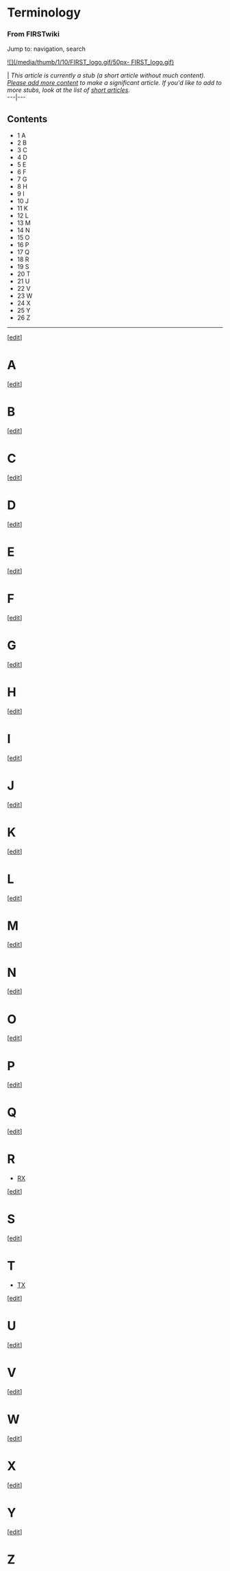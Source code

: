 # Terminology

### From FIRSTwiki

Jump to: navigation, search

[![](/media/thumb/1/10/FIRST_logo.gif/50px-
FIRST_logo.gif)](/index.php/Image:FIRST_logo.gif "" )

|  _This article is currently a stub (a short article without much content).
[Please add more
content](http://www.firstwiki.net/index.php?title=Terminology&action=edit
"http://www.firstwiki.net/index.php?title=Terminology&action=edit" ) to make a
significant article. If you'd like to add to more stubs, look at the list of
[short articles](/index.php/Special:Shortpages "Special:Shortpages" )._  
---|---  
  
  

## Contents

  * 1 A
  * 2 B
  * 3 C
  * 4 D
  * 5 E
  * 6 F
  * 7 G
  * 8 H
  * 9 I
  * 10 J
  * 11 K
  * 12 L
  * 13 M
  * 14 N
  * 15 O
  * 16 P
  * 17 Q
  * 18 R
  * 19 S
  * 20 T
  * 21 U
  * 22 V
  * 23 W
  * 24 X
  * 25 Y
  * 26 Z  
---  
  
[[edit](/index.php?title=Terminology&action=edit&section=1 "Edit section: A"
)]

# A

[[edit](/index.php?title=Terminology&action=edit&section=2 "Edit section: B"
)]

# B

[[edit](/index.php?title=Terminology&action=edit&section=3 "Edit section: C"
)]

# C

[[edit](/index.php?title=Terminology&action=edit&section=4 "Edit section: D"
)]

# D

[[edit](/index.php?title=Terminology&action=edit&section=5 "Edit section: E"
)]

# E

[[edit](/index.php?title=Terminology&action=edit&section=6 "Edit section: F"
)]

# F

[[edit](/index.php?title=Terminology&action=edit&section=7 "Edit section: G"
)]

# G

[[edit](/index.php?title=Terminology&action=edit&section=8 "Edit section: H"
)]

# H

[[edit](/index.php?title=Terminology&action=edit&section=9 "Edit section: I"
)]

# I

[[edit](/index.php?title=Terminology&action=edit&section=10 "Edit section: J"
)]

# J

[[edit](/index.php?title=Terminology&action=edit&section=11 "Edit section: K"
)]

# K

[[edit](/index.php?title=Terminology&action=edit&section=12 "Edit section: L"
)]

# L

[[edit](/index.php?title=Terminology&action=edit&section=13 "Edit section: M"
)]

# M

[[edit](/index.php?title=Terminology&action=edit&section=14 "Edit section: N"
)]

# N

[[edit](/index.php?title=Terminology&action=edit&section=15 "Edit section: O"
)]

# O

[[edit](/index.php?title=Terminology&action=edit&section=16 "Edit section: P"
)]

# P

[[edit](/index.php?title=Terminology&action=edit&section=17 "Edit section: Q"
)]

# Q

[[edit](/index.php?title=Terminology&action=edit&section=18 "Edit section: R"
)]

# R

  * [RX](/index.php/RX "RX" )

[[edit](/index.php?title=Terminology&action=edit&section=19 "Edit section: S"
)]

# S

[[edit](/index.php?title=Terminology&action=edit&section=20 "Edit section: T"
)]

# T

  * [TX](/index.php/TX "TX" )

[[edit](/index.php?title=Terminology&action=edit&section=21 "Edit section: U"
)]

# U

[[edit](/index.php?title=Terminology&action=edit&section=22 "Edit section: V"
)]

# V

[[edit](/index.php?title=Terminology&action=edit&section=23 "Edit section: W"
)]

# W

[[edit](/index.php?title=Terminology&action=edit&section=24 "Edit section: X"
)]

# X

[[edit](/index.php?title=Terminology&action=edit&section=25 "Edit section: Y"
)]

# Y

[[edit](/index.php?title=Terminology&action=edit&section=26 "Edit section: Z"
)]

# Z

